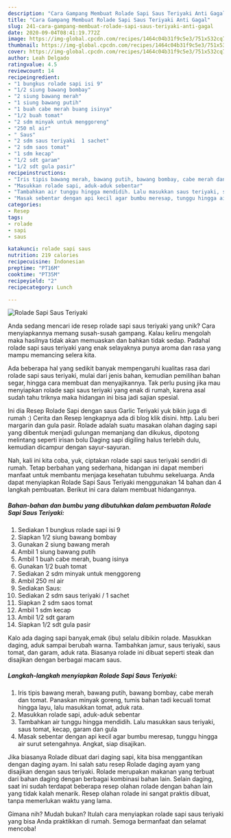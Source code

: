 ```yaml
---
description: "Cara Gampang Membuat Rolade Sapi Saus Teriyaki Anti Gagal"
title: "Cara Gampang Membuat Rolade Sapi Saus Teriyaki Anti Gagal"
slug: 241-cara-gampang-membuat-rolade-sapi-saus-teriyaki-anti-gagal
date: 2020-09-04T08:41:19.772Z
image: https://img-global.cpcdn.com/recipes/1464c04b31f9c5e3/751x532cq70/rolade-sapi-saus-teriyaki-foto-resep-utama.jpg
thumbnail: https://img-global.cpcdn.com/recipes/1464c04b31f9c5e3/751x532cq70/rolade-sapi-saus-teriyaki-foto-resep-utama.jpg
cover: https://img-global.cpcdn.com/recipes/1464c04b31f9c5e3/751x532cq70/rolade-sapi-saus-teriyaki-foto-resep-utama.jpg
author: Leah Delgado
ratingvalue: 4.5
reviewcount: 14
recipeingredient:
- "1 bungkus rolade sapi isi 9"
- "1/2 siung bawang bombay"
- "2 siung bawang merah"
- "1 siung bawang putih"
- "1 buah cabe merah buang isinya"
- "1/2 buah tomat"
- "2 sdm minyak untuk menggoreng"
- "250 ml air"
- " Saus"
- "2 sdm saus teriyaki  1 sachet"
- "2 sdm saos tomat"
- "1 sdm kecap"
- "1/2 sdt garam"
- "1/2 sdt gula pasir"
recipeinstructions:
- "Iris tipis bawang merah, bawang putih, bawang bombay, cabe merah dan tomat. Panaskan minyak goreng, tumis bahan tadi kecuali tomat hingga layu, lalu masukkan tomat, aduk rata."
- "Masukkan rolade sapi, aduk-aduk sebentar"
- "Tambahkan air tunggu hingga mendidih. Lalu masukkan saus teriyaki, saus tomat, kecap, garam dan gula"
- "Masak sebentar dengan api kecil agar bumbu meresap, tunggu hingga air surut setengahnya. Angkat, siap disajikan."
categories:
- Resep
tags:
- rolade
- sapi
- saus

katakunci: rolade sapi saus 
nutrition: 219 calories
recipecuisine: Indonesian
preptime: "PT16M"
cooktime: "PT35M"
recipeyield: "2"
recipecategory: Lunch

---
```



![Rolade Sapi Saus Teriyaki](https://img-global.cpcdn.com/recipes/1464c04b31f9c5e3/751x532cq70/rolade-sapi-saus-teriyaki-foto-resep-utama.jpg)

Anda sedang mencari ide resep rolade sapi saus teriyaki yang unik? Cara menyiapkannya memang susah-susah gampang. Kalau keliru mengolah maka hasilnya tidak akan memuaskan dan bahkan tidak sedap. Padahal rolade sapi saus teriyaki yang enak selayaknya punya aroma dan rasa yang mampu memancing selera kita.

Ada beberapa hal yang sedikit banyak mempengaruhi kualitas rasa dari rolade sapi saus teriyaki, mulai dari jenis bahan, kemudian pemilihan bahan segar, hingga cara membuat dan menyajikannya. Tak perlu pusing jika mau menyiapkan rolade sapi saus teriyaki yang enak di rumah, karena asal sudah tahu triknya maka hidangan ini bisa jadi sajian spesial.

Ini dia Resep Rolade Sapi dengan saus Garlic Teriyaki yuk bikin juga di rumah :) Cerita dan Resep lengkapnya ada di blog klik disini. http. Lalu beri margarin dan gula pasir. Rolade adalah suatu masakan olahan daging sapi yang dibentuk menjadi gulungan memanjang dan dikukus, dipotong melintang seperti irisan bolu Daging sapi digiling halus terlebih dulu, kemudian dicampur dengan sayur-sayuran.


Nah, kali ini kita coba, yuk, ciptakan rolade sapi saus teriyaki sendiri di rumah. Tetap berbahan yang sederhana, hidangan ini dapat memberi manfaat untuk membantu menjaga kesehatan tubuhmu sekeluarga. Anda dapat menyiapkan Rolade Sapi Saus Teriyaki menggunakan 14 bahan dan 4 langkah pembuatan. Berikut ini cara dalam membuat hidangannya.

<!--inarticleads1-->

##### Bahan-bahan dan bumbu yang dibutuhkan dalam pembuatan Rolade Sapi Saus Teriyaki:

1. Sediakan 1 bungkus rolade sapi isi 9
1. Siapkan 1/2 siung bawang bombay
1. Gunakan 2 siung bawang merah
1. Ambil 1 siung bawang putih
1. Ambil 1 buah cabe merah, buang isinya
1. Gunakan 1/2 buah tomat
1. Sediakan 2 sdm minyak untuk menggoreng
1. Ambil 250 ml air
1. Sediakan  Saus:
1. Sediakan 2 sdm saus teriyaki / 1 sachet
1. Siapkan 2 sdm saos tomat
1. Ambil 1 sdm kecap
1. Ambil 1/2 sdt garam
1. Siapkan 1/2 sdt gula pasir


Kalo ada daging sapi banyak,emak (ibu) selalu dibikin rolade. Masukkan daging, aduk sampai berubah warna. Tambahkan jamur, saus teriyaki, saus tomat, dan garam, aduk rata. Biasanya rolade ini dibuat seperti steak dan disajikan dengan berbagai macam saus. 

<!--inarticleads2-->

##### Langkah-langkah menyiapkan Rolade Sapi Saus Teriyaki:

1. Iris tipis bawang merah, bawang putih, bawang bombay, cabe merah dan tomat. Panaskan minyak goreng, tumis bahan tadi kecuali tomat hingga layu, lalu masukkan tomat, aduk rata.
1. Masukkan rolade sapi, aduk-aduk sebentar
1. Tambahkan air tunggu hingga mendidih. Lalu masukkan saus teriyaki, saus tomat, kecap, garam dan gula
1. Masak sebentar dengan api kecil agar bumbu meresap, tunggu hingga air surut setengahnya. Angkat, siap disajikan.


Jika biasanya Rolade dibuat dari daging sapi, kita bisa menggantikan dengan daging ayam. Ini salah satu resep Rolade daging ayam yang disajikan dengan saus teriyaki. Rolade merupakan makanan yang terbuat dari bahan daging dengan berbagai kombinasi bahan lain. Selain daging, saat ini sudah terdapat beberapa resep olahan rolade dengan bahan lain yang tidak kalah menarik. Resep olahan rolade ini sangat praktis dibuat, tanpa memerlukan waktu yang lama. 

Gimana nih? Mudah bukan? Itulah cara menyiapkan rolade sapi saus teriyaki yang bisa Anda praktikkan di rumah. Semoga bermanfaat dan selamat mencoba!
